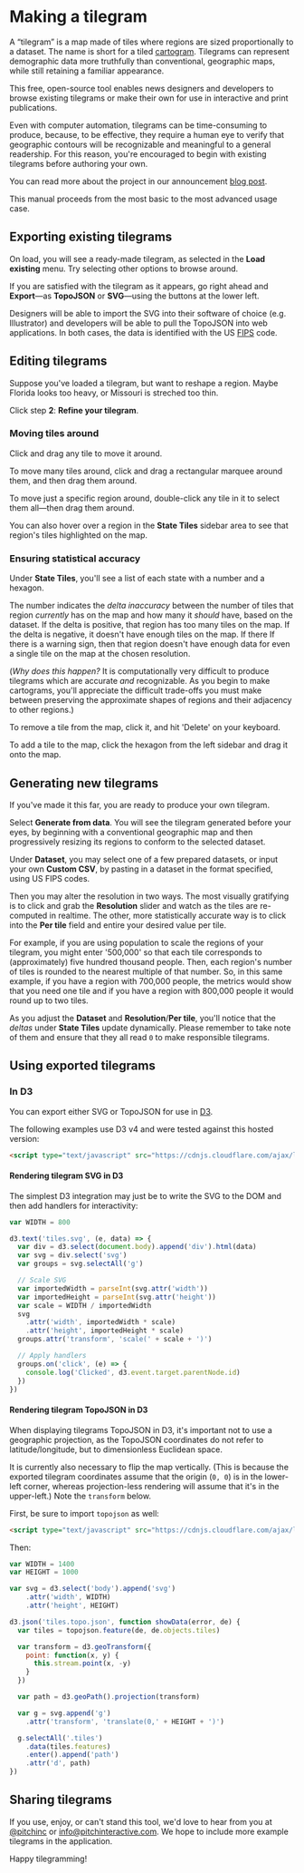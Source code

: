 # Making a tilegram

A “tilegram” is a map made of tiles
where regions are sized proportionally to a dataset.
The name is short for a tiled
[cartogram](https://en.wikipedia.org/wiki/Cartogram).
Tilegrams can represent demographic data more truthfully than conventional,
geographic maps, while still retaining a familiar appearance.

This free, open-source tool enables news designers and developers
to browse existing tilegrams or make their own for use in interactive
and print publications.

Even with computer automation, tilegrams can be time-consuming to produce,
because, to be effective, they require a human eye to verify that geographic
contours will be recognizable and meaningful to a general readership. For this
reason, you're encouraged to begin with existing tilegrams before authoring
your own.

You can read more about the project in our announcement
[blog post](http://pitchinteractive.com/latest/tilegrams-more-human-maps/).

This manual proceeds from the most basic to the most advanced usage case.

## Exporting existing tilegrams

On load, you will see a ready-made tilegram, as selected in the
**Load existing** menu. Try selecting other options to browse around.

If you are satisfied with the tilegram as it appears, go right ahead and
**Export**—as **TopoJSON** or **SVG**—using the buttons at the lower left.

Designers will be able to import the SVG into their software of choice
(e.g. Illustrator) and developers will be able to pull the TopoJSON into
web applications. In both cases, the data is identified with the US
[FIPS](https://en.wikipedia.org/wiki/Federal_Information_Processing_Standards)
code.

## Editing tilegrams

Suppose you've loaded a tilegram, but want to reshape a region. Maybe Florida
looks too heavy, or Missouri is streched too thin.

Click step **2**: **Refine your tilegram**.

### Moving tiles around

Click and drag any tile to move it around.

To move many tiles around, click and drag a
rectangular marquee around them, and then drag them around.

To move just a specific region around, double-click
any tile in it to select them all—then drag them around.

You can also hover over a region in the **State Tiles**
sidebar area to see that region's tiles highlighted on the map.

### Ensuring statistical accuracy

Under **State Tiles**, you'll see a list of each state with a number and a
hexagon.

The number indicates the _delta inaccuracy_ between the number of tiles that
region _currently_ has on the map and how many it _should_ have, based on the
dataset. If the delta is positive, that region has too many tiles on the map.
If the delta is negative, it doesn't have enough tiles on the map. If there
If there is a warning sign, then that region doesn't have enough data for even a
single tile on the map at the chosen resolution.

(_Why does this happen?_ It is computationally very difficult to produce
tilegrams which are accurate _and_ recognizable. As you begin to make
cartograms, you'll appreciate the difficult trade-offs you must make between
preserving the approximate shapes of regions and their adjacency to other
regions.)

To remove a tile from the map, click it, and hit 'Delete' on your keyboard.

To add a tile to the map, click the hexagon from the left sidebar and drag it
onto the map.

## Generating new tilegrams

If you've made it this far, you are ready to produce your own tilegram.

Select **Generate from data**. You will see the tilegram generated before your
eyes, by beginning with a conventional geographic map and then progressively
resizing its regions to conform to the selected dataset.

Under **Dataset**, you may select one of a few prepared datasets, or input
your own **Custom CSV**, by pasting in a dataset in the format specified,
using US FIPS codes.

Then you may alter the resolution in two ways. The most visually gratifying is
to click and grab the **Resolution** slider and watch as the tiles are
re-computed in realtime. The other, more statistically accurate way is to click
into the **Per tile** field and entire your desired value per tile.

For example, if you are using population to scale the regions of your tilegram,
you might enter '500,000' so that each tile corresponds to (approximately) five
hundred thousand people. Then, each region's number of tiles is rounded to the
nearest multiple of that number. So, in this same example, if you have a region
with 700,000 people, the metrics would show that you need one tile and if you
have a region with 800,000 people it would round up to two tiles.

As you adjust the **Dataset** and **Resolution**/**Per tile**, you'll notice
that the _deltas_ under **State Tiles** update dynamically. Please remember
to take note of them and ensure that they all read `0` to make responsible
tilegrams.

## Using exported tilegrams

### In D3

You can export either SVG or TopoJSON for use in [D3](https://d3js.org/).

The following examples use D3 v4 and were tested against this hosted version:

```html
<script type="text/javascript" src="https://cdnjs.cloudflare.com/ajax/libs/d3/4.2.7/d3.min.js"></script>
```

#### Rendering tilegram SVG in D3

The simplest D3 integration may just be to write the SVG to the DOM and then
add handlers for interactivity:

```javascript
var WIDTH = 800

d3.text('tiles.svg', (e, data) => {
  var div = d3.select(document.body).append('div').html(data)
  var svg = div.select('svg')
  var groups = svg.selectAll('g')

  // Scale SVG
  var importedWidth = parseInt(svg.attr('width'))
  var importedHeight = parseInt(svg.attr('height'))
  var scale = WIDTH / importedWidth
  svg
    .attr('width', importedWidth * scale)
    .attr('height', importedHeight * scale)
  groups.attr('transform', 'scale(' + scale + ')')

  // Apply handlers
  groups.on('click', (e) => {
    console.log('Clicked', d3.event.target.parentNode.id)
  })
})
```

#### Rendering tilegram TopoJSON in D3

When displaying tilegrams TopoJSON in D3, it's important not to use a geographic
projection, as the TopoJSON coordinates do not refer to latitude/longitude,
but to dimensionless Euclidean space.

It is currently also necessary to flip the map vertically. (This is
because the exported tilegram coordinates assume that the origin (`0, 0`) is in
the lower-left corner, whereas projection-less rendering will assume that it's
in the upper-left.) Note the `transform` below.

First, be sure to import `topojson` as well:

```html
<script type="text/javascript" src="https://cdnjs.cloudflare.com/ajax/libs/topojson/1.6.20/topojson.min.js"></script>
```

Then:

```javascript
var WIDTH = 1400
var HEIGHT = 1000

var svg = d3.select('body').append('svg')
    .attr('width', WIDTH)
    .attr('height', HEIGHT)

d3.json('tiles.topo.json', function showData(error, de) {
  var tiles = topojson.feature(de, de.objects.tiles)

  var transform = d3.geoTransform({
    point: function(x, y) {
      this.stream.point(x, -y)
    }
  })

  var path = d3.geoPath().projection(transform)

  var g = svg.append('g')
    .attr('transform', 'translate(0,' + HEIGHT + ')')

  g.selectAll('.tiles')
    .data(tiles.features)
    .enter().append('path')
    .attr('d', path)
})
```

## Sharing tilegrams

If you use, enjoy, or can't stand this tool, we'd love to hear from you at
[@pitchinc](http://twitter.com/pitchinc) or
[info@pitchinteractive.com](mailto:info@pitchinteractive.com).
We hope to include more example tilegrams in the application.

Happy tilegramming!
